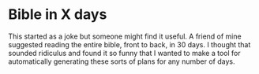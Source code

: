 # Bible in X days

This started as a joke but someone might find it useful. A friend of mine suggested reading the entire bible, front to back, in 30 days. I thought that sounded ridiculus and found it so funny that I wanted to make a tool for automatically generating these sorts of plans for any number of days.
